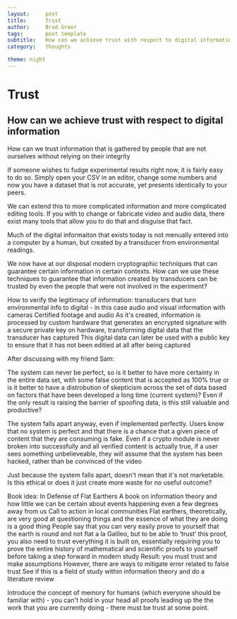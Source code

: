 ```yaml
---
layout:     post
title:      Trust
author:     Brad Greer
tags: 		post template
subtitle:  	How can we achieve trust with respect to digital information
category:   thoughts

theme: night
---
```

<!-- Start Writing Below in Markdown -->

# Trust

## How can we achieve trust with respect to digital information

How can we trust information that is gathered by people that are not ourselves without relying on their integrity

If someone wishes to fudge experimental results right now, it is fairly easy to do so. Simply open your CSV in an editor, change some numbers and now you have a dataset that is not accurate, yet presents identically to your peers.

We can extend this to more complicated information and more complicated editing tools. If you with to change or fabricate video and audio data, there exist many tools that allow you to do that and disguise that fact.

Much of the digital informaiton that exists today is not menually entered into a computer by a human, but created by a transducer from environmental readings.

We now have at our disposal modern cryptographic techniques that can guarantee certain information in certain contexts. How can we use these techniques to guarantee that information created by transducers can be trusted by even the people that were not involved in the experiment?

How to verify the legitimacy of information: transducers that turn environmental info to digital - in this case audio and visual information with cameras
Certified footage and audio
As it's created, information is processed by custom hardware that generates an encrypted signature with a secure private key on hardware, transforming digital data that the transducer has captured
This digital data can later be used with a public key to ensure that it has not been editied at all after being captured

After discussing with my friend Sam:

The system can never be perfect, so is it better to have more certainty in the entire data set, with some false content that is accepted as 100% true or is it better to have a distrobution of skepticism across the set of data based on factors that have been developed a long time (current system)? Even if the only result is raising the barrier of spoofing data, is this still valuable and productive?

The system falls apart anyway, even if implemented perfectly. Users know that no system is perfect and that there is a chance that a given piece of content that they are consuming is fake. Even if a crypto module is never broken into successfully and all verified content is actually true, if a user sees something unbelieveable, they will assume that the system has been hacked, rather than be convinced of the video

Just because the system falls apart, doesn't mean that it's not marketable. Is this ethical or does it just create more waste for no useful outcome?


Book idea:
In Defense of Flat Earthers
A book on information theory and how little we can be certain about events happening even a few degrees away from us
Call to action in local communities
Flat earthers, theoretically, are very good at questioning things and the essence of what they are doing is a good thing
People say that you can very easily prove to yourself that the earth is round and not flat a la Galileo, but to be able to ‘trust’ this proof, you also need to trust everything it is built on, essentially requiring you to prove the entire history of mathematical and scientific proofs to yourself before taking a step forward in modern study
Result: you must trust and make assumptions
However, there are ways to mitigate error related to false trust
See if this is a field of study within information theory and do a literature review

Introduce the concept of memory for humans (which everyone should be familiar with) - you can't hold in your head all proofs leading up the the work that you are currently doing - there must be trust at some point.